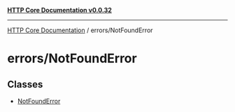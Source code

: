 [**HTTP Core Documentation v0.0.32**](../../README.md)

***

[HTTP Core Documentation](../../modules.md) / errors/NotFoundError

# errors/NotFoundError

## Classes

- [NotFoundError](classes/NotFoundError.md)
